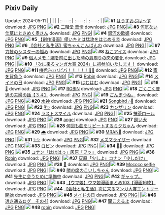 ## Pixiv Daily
Update: 2024-05-11
|      |      |      |
| :----: | :----: | :----: |
|![](https://pixiv.microyu.workers.dev/c/240x480/img-master/img/2024/05/10/00/00/19/118585061_p0_master1200.jpg) **#1** [はうすおぶは～す](https://www.pixiv.net/artworks/118585061) download: [JPG](https://pixiv.microyu.workers.dev/img-original/img/2024/05/10/00/00/19/118585061_p0.jpg) [PNG](https://pixiv.microyu.workers.dev/img-original/img/2024/05/10/00/00/19/118585061_p0.png)|![](https://pixiv.microyu.workers.dev/c/240x480/img-master/img/2024/05/10/00/02/18/118585385_p0_master1200.jpg) **#2** [二階堂 華怜](https://www.pixiv.net/artworks/118585385) download: [JPG](https://pixiv.microyu.workers.dev/img-original/img/2024/05/10/00/02/18/118585385_p0.jpg) [PNG](https://pixiv.microyu.workers.dev/img-original/img/2024/05/10/00/02/18/118585385_p0.png)|![](https://pixiv.microyu.workers.dev/c/240x480/img-master/img/2024/05/09/00/05/56/118559553_p0_master1200.jpg) **#3** [何気ない仕草にときめく奥さん](https://www.pixiv.net/artworks/118559553) download: [JPG](https://pixiv.microyu.workers.dev/img-original/img/2024/05/09/00/05/56/118559553_p0.jpg) [PNG](https://pixiv.microyu.workers.dev/img-original/img/2024/05/09/00/05/56/118559553_p0.png)|
|![](https://pixiv.microyu.workers.dev/c/240x480/img-master/img/2024/05/09/00/00/20/118559093_p0_master1200.jpg) **#4** [銀河の歌姫](https://www.pixiv.net/artworks/118559093) download: [JPG](https://pixiv.microyu.workers.dev/img-original/img/2024/05/09/00/00/20/118559093_p0.jpg) [PNG](https://pixiv.microyu.workers.dev/img-original/img/2024/05/09/00/00/20/118559093_p0.png)|![](https://pixiv.microyu.workers.dev/c/240x480/img-master/img/2024/05/10/00/11/22/118585778_p0_master1200.jpg) **#5** [【創作漫画】儚いキミは猛攻をはじめる⑩](https://www.pixiv.net/artworks/118585778) download: [JPG](https://pixiv.microyu.workers.dev/img-original/img/2024/05/10/00/11/22/118585778_p0.jpg) [PNG](https://pixiv.microyu.workers.dev/img-original/img/2024/05/10/00/11/22/118585778_p0.png)|![](https://pixiv.microyu.workers.dev/c/240x480/img-master/img/2024/05/10/12/00/17/118595404_p0_master1200.jpg) **#6** [【会社と私生活】蜜ちゃんこんばんわ](https://www.pixiv.net/artworks/118595404) download: [JPG](https://pixiv.microyu.workers.dev/img-original/img/2024/05/10/12/00/17/118595404_p0.jpg) [PNG](https://pixiv.microyu.workers.dev/img-original/img/2024/05/10/12/00/17/118595404_p0.png)|
|![](https://pixiv.microyu.workers.dev/c/240x480/img-master/img/2024/05/09/19/31/55/118576770_p0_master1200.jpg) **#7** [力技のシスターの悩み](https://www.pixiv.net/artworks/118576770) download: [JPG](https://pixiv.microyu.workers.dev/img-original/img/2024/05/09/19/31/55/118576770_p0.jpg) [PNG](https://pixiv.microyu.workers.dev/img-original/img/2024/05/09/19/31/55/118576770_p0.png)|![](https://pixiv.microyu.workers.dev/c/240x480/img-master/img/2024/05/09/20/30/05/118578333_p0_master1200.jpg) **#8** [ねこアイス](https://www.pixiv.net/artworks/118578333) download: [JPG](https://pixiv.microyu.workers.dev/img-original/img/2024/05/09/20/30/05/118578333_p0.jpg) [PNG](https://pixiv.microyu.workers.dev/img-original/img/2024/05/09/20/30/05/118578333_p0.png)|![](https://pixiv.microyu.workers.dev/c/240x480/img-master/img/2024/05/09/06/00/05/118564847_p0_master1200.jpg) **#9** [個人メモ：腕を前に出した時の肩周りの肉の変化](https://www.pixiv.net/artworks/118564847) download: [JPG](https://pixiv.microyu.workers.dev/img-original/img/2024/05/09/06/00/05/118564847_p0.jpg) [PNG](https://pixiv.microyu.workers.dev/img-original/img/2024/05/09/06/00/05/118564847_p0.png)|
|![](https://pixiv.microyu.workers.dev/c/240x480/img-master/img/2024/05/10/12/52/28/118596390_p0_master1200.jpg) **#10** [「次に来るマンガ大賞 2024」に初参加いたします！](https://www.pixiv.net/artworks/118596390) download: [JPG](https://pixiv.microyu.workers.dev/img-original/img/2024/05/10/12/52/28/118596390_p0.jpg) [PNG](https://pixiv.microyu.workers.dev/img-original/img/2024/05/10/12/52/28/118596390_p0.png)|![](https://pixiv.microyu.workers.dev/c/240x480/img-master/img/2024/05/09/03/14/52/118563327_p0_master1200.jpg) **#11** [咲希ﾁｬﾝハピバ！！！！！🎂🎉](https://www.pixiv.net/artworks/118563327) download: [JPG](https://pixiv.microyu.workers.dev/img-original/img/2024/05/09/03/14/52/118563327_p0.jpg) [PNG](https://pixiv.microyu.workers.dev/img-original/img/2024/05/09/03/14/52/118563327_p0.png)|![](https://pixiv.microyu.workers.dev/c/240x480/img-master/img/2024/05/10/07/30/01/118592229_p0_master1200.jpg) **#12** [家を背負う](https://www.pixiv.net/artworks/118592229) download: [JPG](https://pixiv.microyu.workers.dev/img-original/img/2024/05/10/07/30/01/118592229_p0.jpg) [PNG](https://pixiv.microyu.workers.dev/img-original/img/2024/05/10/07/30/01/118592229_p0.png)|
|![](https://pixiv.microyu.workers.dev/c/240x480/img-master/img/2024/05/10/00/34/37/118586589_p0_master1200.jpg) **#13** [Robin](https://www.pixiv.net/artworks/118586589) download: [JPG](https://pixiv.microyu.workers.dev/img-original/img/2024/05/10/00/34/37/118586589_p0.jpg) [PNG](https://pixiv.microyu.workers.dev/img-original/img/2024/05/10/00/34/37/118586589_p0.png)|![](https://pixiv.microyu.workers.dev/c/240x480/img-master/img/2024/05/10/17/48/46/118601031_p0_master1200.jpg) **#14** [メイドの日](https://www.pixiv.net/artworks/118601031) download: [JPG](https://pixiv.microyu.workers.dev/img-original/img/2024/05/10/17/48/46/118601031_p0.jpg) [PNG](https://pixiv.microyu.workers.dev/img-original/img/2024/05/10/17/48/46/118601031_p0.png)|![](https://pixiv.microyu.workers.dev/c/240x480/img-master/img/2024/05/09/00/00/08/118559040_p0_master1200.jpg) **#15** [はむはむ](https://www.pixiv.net/artworks/118559040) download: [JPG](https://pixiv.microyu.workers.dev/img-original/img/2024/05/09/00/00/08/118559040_p0.jpg) [PNG](https://pixiv.microyu.workers.dev/img-original/img/2024/05/09/00/00/08/118559040_p0.png)|
|![](https://pixiv.microyu.workers.dev/c/240x480/img-master/img/2024/05/09/23/06/13/118583337_p0_master1200.jpg) **#16** [🌃](https://www.pixiv.net/artworks/118583337) download: [JPG](https://pixiv.microyu.workers.dev/img-original/img/2024/05/09/23/06/13/118583337_p0.jpg) [PNG](https://pixiv.microyu.workers.dev/img-original/img/2024/05/09/23/06/13/118583337_p0.png)|![](https://pixiv.microyu.workers.dev/c/240x480/img-master/img/2024/05/09/16/57/50/118573331_p0_master1200.jpg) **#17** [ROBIN](https://www.pixiv.net/artworks/118573331) download: [JPG](https://pixiv.microyu.workers.dev/img-original/img/2024/05/09/16/57/50/118573331_p0.jpg) [PNG](https://pixiv.microyu.workers.dev/img-original/img/2024/05/09/16/57/50/118573331_p0.png)|![](https://pixiv.microyu.workers.dev/c/240x480/img-master/img/2024/05/10/17/00/09/118600083_p0_master1200.jpg) **#18** [ごくごく普通の夫婦の話【３４】](https://www.pixiv.net/artworks/118600083) download: [JPG](https://pixiv.microyu.workers.dev/img-original/img/2024/05/10/17/00/09/118600083_p0.jpg) [PNG](https://pixiv.microyu.workers.dev/img-original/img/2024/05/10/17/00/09/118600083_p0.png)|
|![](https://pixiv.microyu.workers.dev/c/240x480/img-master/img/2024/05/09/04/43/17/118564176_p0_master1200.jpg) **#19** [ごんぎつね。](https://www.pixiv.net/artworks/118564176) download: [JPG](https://pixiv.microyu.workers.dev/img-original/img/2024/05/09/04/43/17/118564176_p0.jpg) [PNG](https://pixiv.microyu.workers.dev/img-original/img/2024/05/09/04/43/17/118564176_p0.png)|![](https://pixiv.microyu.workers.dev/c/240x480/img-master/img/2024/05/10/00/13/19/118585842_p0_master1200.jpg) **#20** [水神](https://www.pixiv.net/artworks/118585842) download: [JPG](https://pixiv.microyu.workers.dev/img-original/img/2024/05/10/00/13/19/118585842_p0.jpg) [PNG](https://pixiv.microyu.workers.dev/img-original/img/2024/05/10/00/13/19/118585842_p0.png)|![](https://pixiv.microyu.workers.dev/c/240x480/img-master/img/2024/05/10/14/44/02/118597940_p0_master1200.jpg) **#21** [Songbird 🎶🎤](https://www.pixiv.net/artworks/118597940) download: [JPG](https://pixiv.microyu.workers.dev/img-original/img/2024/05/10/14/44/02/118597940_p0.jpg) [PNG](https://pixiv.microyu.workers.dev/img-original/img/2024/05/10/14/44/02/118597940_p0.png)|
|![](https://pixiv.microyu.workers.dev/c/240x480/img-master/img/2024/05/09/14/00/23/118570786_p0_master1200.jpg) **#22** [💗✨](https://www.pixiv.net/artworks/118570786) download: [JPG](https://pixiv.microyu.workers.dev/img-original/img/2024/05/09/14/00/23/118570786_p0.jpg) [PNG](https://pixiv.microyu.workers.dev/img-original/img/2024/05/09/14/00/23/118570786_p0.png)|![](https://pixiv.microyu.workers.dev/c/240x480/img-master/img/2024/05/09/00/00/29/118559145_p0_master1200.jpg) **#23** [カンザリン](https://www.pixiv.net/artworks/118559145) download: [JPG](https://pixiv.microyu.workers.dev/img-original/img/2024/05/09/00/00/29/118559145_p0.jpg) [PNG](https://pixiv.microyu.workers.dev/img-original/img/2024/05/09/00/00/29/118559145_p0.png)|![](https://pixiv.microyu.workers.dev/c/240x480/img-master/img/2024/05/09/00/00/37/118559191_p0_master1200.jpg) **#24** [ラストスマイル](https://www.pixiv.net/artworks/118559191) download: [JPG](https://pixiv.microyu.workers.dev/img-original/img/2024/05/09/00/00/37/118559191_p0.jpg) [PNG](https://pixiv.microyu.workers.dev/img-original/img/2024/05/09/00/00/37/118559191_p0.png)|
|![](https://pixiv.microyu.workers.dev/c/240x480/img-master/img/2024/05/10/20/30/01/118605371_p0_master1200.jpg) **#25** [抹茶ロール](https://www.pixiv.net/artworks/118605371) download: [JPG](https://pixiv.microyu.workers.dev/img-original/img/2024/05/10/20/30/01/118605371_p0.jpg) [PNG](https://pixiv.microyu.workers.dev/img-original/img/2024/05/10/20/30/01/118605371_p0.png)|![](https://pixiv.microyu.workers.dev/c/240x480/img-master/img/2024/05/09/00/49/22/118560832_p0_master1200.jpg) **#26** [angel](https://www.pixiv.net/artworks/118560832) download: [JPG](https://pixiv.microyu.workers.dev/img-original/img/2024/05/09/00/49/22/118560832_p0.jpg) [PNG](https://pixiv.microyu.workers.dev/img-original/img/2024/05/09/00/49/22/118560832_p0.png)|![](https://pixiv.microyu.workers.dev/c/240x480/img-master/img/2024/05/10/00/37/14/118586675_p0_master1200.jpg) **#27** [飼い犬](https://www.pixiv.net/artworks/118586675) download: [JPG](https://pixiv.microyu.workers.dev/img-original/img/2024/05/10/00/37/14/118586675_p0.jpg) [PNG](https://pixiv.microyu.workers.dev/img-original/img/2024/05/10/00/37/14/118586675_p0.png)|
|![](https://pixiv.microyu.workers.dev/c/240x480/img-master/img/2024/05/09/00/35/32/118560475_p0_master1200.jpg) **#28** [何回も曲をリピートするミクちゃん](https://www.pixiv.net/artworks/118560475) download: [JPG](https://pixiv.microyu.workers.dev/img-original/img/2024/05/09/00/35/32/118560475_p0.jpg) [PNG](https://pixiv.microyu.workers.dev/img-original/img/2024/05/09/00/35/32/118560475_p0.png)|![](https://pixiv.microyu.workers.dev/c/240x480/img-master/img/2024/05/09/23/10/34/118583441_p0_master1200.jpg) **#29** [🌧️](https://www.pixiv.net/artworks/118583441) download: [JPG](https://pixiv.microyu.workers.dev/img-original/img/2024/05/09/23/10/34/118583441_p0.jpg) [PNG](https://pixiv.microyu.workers.dev/img-original/img/2024/05/09/23/10/34/118583441_p0.png)|![](https://pixiv.microyu.workers.dev/c/240x480/img-master/img/2024/05/09/00/00/24/118559109_p0_master1200.jpg) **#30** [MRAN🖤](https://www.pixiv.net/artworks/118559109) download: [JPG](https://pixiv.microyu.workers.dev/img-original/img/2024/05/09/00/00/24/118559109_p0.jpg) [PNG](https://pixiv.microyu.workers.dev/img-original/img/2024/05/09/00/00/24/118559109_p0.png)|
|![](https://pixiv.microyu.workers.dev/c/240x480/img-master/img/2024/05/09/18/24/27/118575201_p0_master1200.jpg) **#31** [✨✨](https://www.pixiv.net/artworks/118575201) download: [JPG](https://pixiv.microyu.workers.dev/img-original/img/2024/05/09/18/24/27/118575201_p0.jpg) [PNG](https://pixiv.microyu.workers.dev/img-original/img/2024/05/09/18/24/27/118575201_p0.png)|![](https://pixiv.microyu.workers.dev/c/240x480/img-master/img/2024/05/10/21/57/00/118608281_p0_master1200.jpg) **#32** [メズマライザー](https://www.pixiv.net/artworks/118608281) download: [JPG](https://pixiv.microyu.workers.dev/img-original/img/2024/05/10/21/57/00/118608281_p0.jpg) [PNG](https://pixiv.microyu.workers.dev/img-original/img/2024/05/10/21/57/00/118608281_p0.png)|![](https://pixiv.microyu.workers.dev/c/240x480/img-master/img/2024/05/09/13/49/31/118570636_p0_master1200.jpg) **#33** [ロビン](https://www.pixiv.net/artworks/118570636) download: [JPG](https://pixiv.microyu.workers.dev/img-original/img/2024/05/09/13/49/31/118570636_p0.jpg) [PNG](https://pixiv.microyu.workers.dev/img-original/img/2024/05/09/13/49/31/118570636_p0.png)|
|![](https://pixiv.microyu.workers.dev/c/240x480/img-master/img/2024/05/09/19/34/53/118576851_p0_master1200.jpg) **#34** [🐔🐲](https://www.pixiv.net/artworks/118576851) download: [JPG](https://pixiv.microyu.workers.dev/img-original/img/2024/05/09/19/34/53/118576851_p0.jpg) [PNG](https://pixiv.microyu.workers.dev/img-original/img/2024/05/09/19/34/53/118576851_p0.png)|![](https://pixiv.microyu.workers.dev/c/240x480/img-master/img/2024/05/09/13/56/17/118570716_p0_master1200.jpg) **#35** [コナン「はははっ」灰原「フッ」](https://www.pixiv.net/artworks/118570716) download: [JPG](https://pixiv.microyu.workers.dev/img-original/img/2024/05/09/13/56/17/118570716_p0.jpg) [PNG](https://pixiv.microyu.workers.dev/img-original/img/2024/05/09/13/56/17/118570716_p0.png)|![](https://pixiv.microyu.workers.dev/c/240x480/img-master/img/2024/05/09/00/00/29/118559136_p0_master1200.jpg) **#36** [Robin](https://www.pixiv.net/artworks/118559136) download: [JPG](https://pixiv.microyu.workers.dev/img-original/img/2024/05/09/00/00/29/118559136_p0.jpg) [PNG](https://pixiv.microyu.workers.dev/img-original/img/2024/05/09/00/00/29/118559136_p0.png)|
|![](https://pixiv.microyu.workers.dev/c/240x480/img-master/img/2024/05/10/13/40/23/118597108_p0_master1200.jpg) **#37** [灰原「少しよ」コナン「少しだけ」](https://www.pixiv.net/artworks/118597108) download: [JPG](https://pixiv.microyu.workers.dev/img-original/img/2024/05/10/13/40/23/118597108_p0.jpg) [PNG](https://pixiv.microyu.workers.dev/img-original/img/2024/05/10/13/40/23/118597108_p0.png)|![](https://pixiv.microyu.workers.dev/c/240x480/img-master/img/2024/05/10/00/00/25/118585096_p0_master1200.jpg) **#38** [💙](https://www.pixiv.net/artworks/118585096) download: [JPG](https://pixiv.microyu.workers.dev/img-original/img/2024/05/10/00/00/25/118585096_p0.jpg) [PNG](https://pixiv.microyu.workers.dev/img-original/img/2024/05/10/00/00/25/118585096_p0.png)|![](https://pixiv.microyu.workers.dev/c/240x480/img-master/img/2024/05/09/06/38/58/118565241_p0_master1200.jpg) **#39** [Mococo selfie](https://www.pixiv.net/artworks/118565241) download: [JPG](https://pixiv.microyu.workers.dev/img-original/img/2024/05/09/06/38/58/118565241_p0.jpg) [PNG](https://pixiv.microyu.workers.dev/img-original/img/2024/05/09/06/38/58/118565241_p0.png)|
|![](https://pixiv.microyu.workers.dev/c/240x480/img-master/img/2024/05/10/00/14/40/118585882_p0_master1200.jpg) **#40** [隣の席のこいしちゃん](https://www.pixiv.net/artworks/118585882) download: [JPG](https://pixiv.microyu.workers.dev/img-original/img/2024/05/10/00/14/40/118585882_p0.jpg) [PNG](https://pixiv.microyu.workers.dev/img-original/img/2024/05/10/00/14/40/118585882_p0.png)|![](https://pixiv.microyu.workers.dev/c/240x480/img-master/img/2024/05/09/00/00/30/118559149_p0_master1200.jpg) **#41** [先生に会うために準備中](https://www.pixiv.net/artworks/118559149) download: [JPG](https://pixiv.microyu.workers.dev/img-original/img/2024/05/09/00/00/30/118559149_p0.jpg) [PNG](https://pixiv.microyu.workers.dev/img-original/img/2024/05/09/00/00/30/118559149_p0.png)|![](https://pixiv.microyu.workers.dev/c/240x480/img-master/img/2024/05/10/17/35/30/118600778_p0_master1200.jpg) **#42** [ギャップ。](https://www.pixiv.net/artworks/118600778) download: [JPG](https://pixiv.microyu.workers.dev/img-original/img/2024/05/10/17/35/30/118600778_p0.jpg) [PNG](https://pixiv.microyu.workers.dev/img-original/img/2024/05/10/17/35/30/118600778_p0.png)|
|![](https://pixiv.microyu.workers.dev/c/240x480/img-master/img/2024/05/10/00/01/52/118585345_p0_master1200.jpg) **#43** [【ウマ娘】ウマ娘漫画まとめ103【漫画16枚】](https://www.pixiv.net/artworks/118585345) download: [JPG](https://pixiv.microyu.workers.dev/img-original/img/2024/05/10/00/01/52/118585345_p0.jpg) [PNG](https://pixiv.microyu.workers.dev/img-original/img/2024/05/10/00/01/52/118585345_p0.png)|![](https://pixiv.microyu.workers.dev/c/240x480/img-master/img/2024/05/10/12/14/53/118595703_p0_master1200.jpg) **#44** [【会社と私生活】次に来るマンガ大賞エントリー開始](https://www.pixiv.net/artworks/118595703) download: [JPG](https://pixiv.microyu.workers.dev/img-original/img/2024/05/10/12/14/53/118595703_p0.jpg) [PNG](https://pixiv.microyu.workers.dev/img-original/img/2024/05/10/12/14/53/118595703_p0.png)|![](https://pixiv.microyu.workers.dev/c/240x480/img-master/img/2024/05/10/17/54/24/118601135_p0_master1200.jpg) **#45** [メイドの日](https://www.pixiv.net/artworks/118601135) download: [JPG](https://pixiv.microyu.workers.dev/img-original/img/2024/05/10/17/54/24/118601135_p0.jpg) [PNG](https://pixiv.microyu.workers.dev/img-original/img/2024/05/10/17/54/24/118601135_p0.png)|
|![](https://pixiv.microyu.workers.dev/c/240x480/img-master/img/2024/05/09/03/05/34/118563219_p0_master1200.jpg) **#46** [透き通るログ　その41](https://www.pixiv.net/artworks/118563219) download: [JPG](https://pixiv.microyu.workers.dev/img-original/img/2024/05/09/03/05/34/118563219_p0.jpg) [PNG](https://pixiv.microyu.workers.dev/img-original/img/2024/05/09/03/05/34/118563219_p0.png)|![](https://pixiv.microyu.workers.dev/c/240x480/img-master/img/2024/05/09/00/00/29/118559137_p0_master1200.jpg) **#47** [聞こえるよ](https://www.pixiv.net/artworks/118559137) download: [JPG](https://pixiv.microyu.workers.dev/img-original/img/2024/05/09/00/00/29/118559137_p0.jpg) [PNG](https://pixiv.microyu.workers.dev/img-original/img/2024/05/09/00/00/29/118559137_p0.png)|![](https://pixiv.microyu.workers.dev/c/240x480/img-master/img/2024/05/10/18/48/22/118602471_p0_master1200.jpg) **#48** [robin](https://www.pixiv.net/artworks/118602471) download: [JPG](https://pixiv.microyu.workers.dev/img-original/img/2024/05/10/18/48/22/118602471_p0.jpg) [PNG](https://pixiv.microyu.workers.dev/img-original/img/2024/05/10/18/48/22/118602471_p0.png)|

